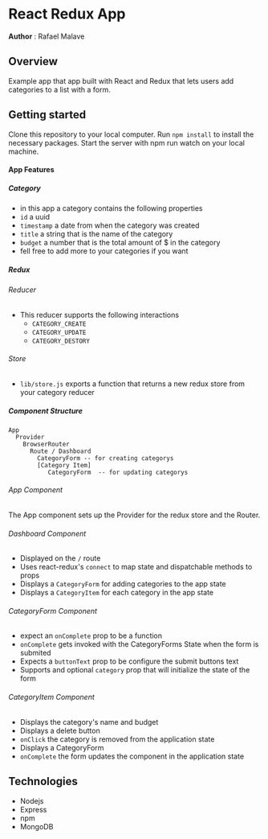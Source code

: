 # React Redux App 

**Author** : Rafael Malave

## Overview

Example app that app built with React and Redux that lets users add categories to a list with a form.
## Getting started

Clone this repository to your local computer. Run `npm install` to install the necessary packages. Start the server with npm run watch on your local machine.

#### App Features 
##### Category 
* in this app a category contains the following properties
* `id` a uuid
* `timestamp` a date from when the category was created
* `title` a string that is the name of the category
* `budget` a number that is the total amount of $ in the category 
* fell free to add more to your categories if you want

##### Redux
###### Reducer
* This reducer supports the following interactions 
  * `CATEGORY_CREATE`
  * `CATEGORY_UPDATE`
  * `CATEGORY_DESTORY`

###### Store
* `lib/store.js` exports a function that returns a new redux store from your category reducer

##### Component Structure
``` 
App
  Provider 
    BrowserRouter
      Route / Dashboard
        CategoryForm -- for creating categorys
        [Category Item]
           CategoryForm  -- for updating categorys
```

###### App Component 
The App component sets up the Provider for the redux store and the Router. 

###### Dashboard Component 
*  Displayed on the `/` route
*  Uses react-redux's `connect` to map state and dispatchable methods to props
*  Displays a `CategoryForm` for adding categories to the app state
*  Displays a `CategoryItem` for each category in the app state

###### CategoryForm Component
*  expect an `onComplete` prop to be a function
*  `onComplete` gets invoked with the CategoryForms State when the form is submited
*  Expects a `buttonText` prop to be configure the submit buttons text
*  Supports and optional `category` prop that will initialize the state of the form

###### CategoryItem Component
*  Displays the category's name and budget
*  Displays a delete button
* `onClick` the category is removed from the application state
*  Displays a CategoryForm  
* `onComplete` the form updates the component in the application state

## Technologies

- Nodejs
- Express
- npm
- MongoDB
